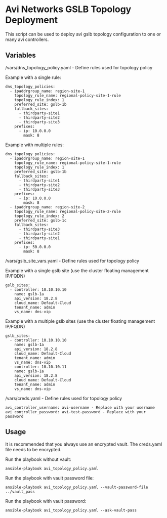 # Avi Networks GSLB Topology Deployment

This script can be used to deploy avi gslb topology configuration to one or many avi controllers.

## Variables
/vars/dns_topology_policy.yaml - Define rules used for topology policy

Example with a single rule:
```
dns_topology_policies:
  - ipaddrgroup_name: region-site-1
    topology_rule_name: regional-policy-site-1-rule
    topology_rule_index: 1
    preferred_site: gslb-1b
    fallback_sites:
      - thirdparty-site1
      - thirdparty-site2
      - thirdparty-site3
    prefixes:
      - ip: 10.0.0.0
        mask: 8
```

Example with multiple rules:
```
dns_topology_policies:
  - ipaddrgroup_name: region-site-1
    topology_rule_name: regional-policy-site-1-rule
    topology_rule_index: 1
    preferred_site: gslb-1b
    fallback_sites:
      - thirdparty-site1
      - thirdparty-site2
      - thirdparty-site3
    prefixes:
      - ip: 10.0.0.0
        mask: 8
  - ipaddrgroup_name: region-site-2
    topology_rule_name: regional-policy-site-2-rule
    topology_rule_index: 2
    preferred_site: gslb-1c
    fallback_sites:
      - thirdparty-site3
      - thirdparty-site2
      - thirdparty-site1
    prefixes:
      - ip: 50.0.0.0
        mask: 8
```

/vars/gslb_site_vars.yaml - Define rules used for topology policy

Example with a single gslb site (use the cluster floating management IP/FQDN)
```
gslb_sites:
  - controller: 10.10.10.10
    name: gslb-1a
    api_version: 18.2.8
    cloud_name: Default-Cloud
    tenant_name: admin
    vs_name: dns-vip
```

Example with a multiple gslb sites (use the cluster floating management IP/FQDN)
```
gslb_sites:
  - controller: 10.10.10.10
    name: gslb-1a
    api_version: 18.2.8
    cloud_name: Default-Cloud
    tenant_name: admin
    vs_name: dns-vip
  - controller: 10.10.10.11
    name: gslb-1a
    api_version: 18.2.8
    cloud_name: Default-Cloud
    tenant_name: admin
    vs_name: dns-vip
```

/vars/creds.yaml - Define rules used for topology policy
```
avi_controller_username: avi-username - Replace with your username
avi_controller_password: avi-test-password - Replace with your password
```

## Usage
It is recommended that you always use an encrypted vault. The creds.yaml file needs to be encrypted.

Run the playbook without vault:
```
ansible-playbook avi_topology_policy.yaml
```

Run the playbook with vault password file:
```
ansible-playbook avi_topology_policy.yaml --vault-password-file ../vault_pass
```

Run the playbook with vault password:
```
ansible-playbook avi_topology_policy.yaml --ask-vault-pass
```
